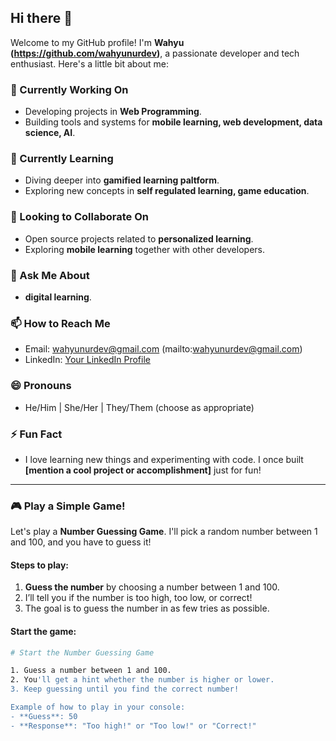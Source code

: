 ## Hi there 👋

Welcome to my GitHub profile! I'm **Wahyu (https://github.com/wahyunurdev)**, a passionate developer and tech enthusiast. Here's a little bit about me:

### 🔭 Currently Working On
- Developing projects in **Web Programming**.
- Building tools and systems for **mobile learning, web development, data science, AI**.

### 🌱 Currently Learning
- Diving deeper into **gamified learning paltform**.
- Exploring new concepts in **self regulated learning, game education**.

### 👯 Looking to Collaborate On
- Open source projects related to **personalized learning**.
- Exploring **mobile learning** together with other developers.

### 💬 Ask Me About
- **digital learning**.

### 📫 How to Reach Me
- Email: wahyunurdev@gmail.com (mailto:wahyunurdev@gmail.com)
- LinkedIn: [Your LinkedIn Profile](https://www.linkedin.com/in/your-profile)

### 😄 Pronouns
- He/Him | She/Her | They/Them (choose as appropriate)

### ⚡ Fun Fact
- I love learning new things and experimenting with code. I once built **[mention a cool project or accomplishment]** just for fun!

---

### 🎮 Play a Simple Game!

Let's play a **Number Guessing Game**. I'll pick a random number between 1 and 100, and you have to guess it!

#### Steps to play:
1. **Guess the number** by choosing a number between 1 and 100.
2. I’ll tell you if the number is too high, too low, or correct!
3. The goal is to guess the number in as few tries as possible.

#### Start the game:
```bash
# Start the Number Guessing Game

1. Guess a number between 1 and 100.
2. You'll get a hint whether the number is higher or lower.
3. Keep guessing until you find the correct number!

Example of how to play in your console:
- **Guess**: 50
- **Response**: "Too high!" or "Too low!" or "Correct!"

